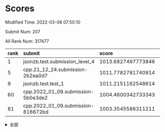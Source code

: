 # Scores

Modified Time: 2022-03-08 07:50:10

Submit Num: 207

All Rank Num: 317477

| rank |               submit               |       score        |       sigma        | pk_num |
| :--- | :--------------------------------- | :----------------- | :----------------- | :----- |
| 1    | jsonzb.test.submission_level_4     | 1013.6827497773846 | 0.8222053352359693 | 6132   |
| 5    | cpp.21_12_24.submission-2b2ea0d7   | 1011.7782781740914 | 0.79648413849899   | 6130   |
| 9    | jsonzb.test.test_1                 | 1011.2151162548614 | 0.7755167031205759 | 6131   |
| 60   | cpp.2022_01_09.submission-5b0e3de2 | 1004.4600342733343 | 0.7086943620320049 | 6133   |
| 81   | cpp.2022_01_09.submission-816672bd | 1003.3545586311211 | 0.7193005843381871 | 6134   |


<details>
<summary>全部</summary>

| rank |                 submit                 |       score        |       sigma        | pk_num |
| :--- | :------------------------------------- | :----------------- | :----------------- | :----- |
| 1    | jsonzb.test.submission_level_4         | 1013.6827497773846 | 0.8222053352359693 | 6132   |
| 2    | gobigger.level_3.submission_level_3_11 | 1012.7005284408524 | 0.7745316925932314 | 6137   |
| 3    | gobigger.level_3.submission_level_3_38 | 1012.1560722531489 | 0.7782521053092145 | 6138   |
| 4    | gobigger.level_3.submission_level_3_6  | 1011.8906653296386 | 0.7827818559599277 | 6136   |
| 5    | cpp.21_12_24.submission-2b2ea0d7       | 1011.7782781740914 | 0.79648413849899   | 6130   |
| 6    | gobigger.level_3.submission_level_3_19 | 1011.4894791647872 | 0.7513922475957848 | 6138   |
| 7    | gobigger.level_3.submission_level_3_13 | 1011.2838820746468 | 0.7741210232100824 | 6134   |
| 8    | gobigger.level_3.submission_level_3_14 | 1011.272823753485  | 0.7742137921825709 | 6135   |
| 9    | jsonzb.test.test_1                     | 1011.2151162548614 | 0.7755167031205759 | 6131   |
| 10   | gobigger.level_3.submission_level_3_39 | 1011.1771393288091 | 0.7599391048606678 | 6135   |
| 11   | gobigger.level_3.submission_level_3_10 | 1011.0975887617234 | 0.7641859302068561 | 6138   |
| 12   | gobigger.level_3.submission_level_3_27 | 1011.0382254866258 | 0.7811769822592347 | 6135   |
| 13   | gobigger.level_3.submission_level_3_43 | 1010.9928716738028 | 0.7666360443312278 | 6133   |
| 14   | gobigger.level_3.submission_level_3_17 | 1010.9724966354238 | 0.770980244064366  | 6135   |
| 15   | gobigger.level_3.submission_level_3_46 | 1010.9029460000019 | 0.7769033237482295 | 6142   |
| 16   | gobigger.level_3.submission_level_3_48 | 1010.6810165779973 | 0.7716882554639796 | 6139   |
| 17   | gobigger.level_3.submission_level_3_7  | 1010.571434557341  | 0.77468177761648   | 6134   |
| 18   | gobigger.level_3.submission_level_3_0  | 1010.5075605860151 | 0.7407190354863975 | 6130   |
| 19   | gobigger.level_3.submission_level_3_41 | 1010.3512039744846 | 0.7616133427880406 | 6137   |
| 20   | gobigger.level_3.submission_level_3_47 | 1010.3008649186451 | 0.7565946008814911 | 6135   |
| 21   | gobigger.level_3.submission_level_3_5  | 1010.2537511427565 | 0.7740729506925398 | 6127   |
| 22   | gobigger.level_3.submission_level_3_18 | 1010.2021933894404 | 0.7724803707088472 | 6134   |
| 23   | gobigger.level_3.submission_level_3_23 | 1010.1901008454032 | 0.7627570053400458 | 6135   |
| 24   | gobigger.level_3.submission_level_3_33 | 1009.9906026584151 | 0.7508991280053839 | 6137   |
| 25   | gobigger.level_3.submission_level_3_8  | 1009.967627399031  | 0.7685247356115853 | 6137   |
| 26   | gobigger.level_3.submission_level_3_3  | 1009.879103383229  | 0.7613529345712978 | 6137   |
| 27   | gobigger.level_3.submission_level_3_25 | 1009.8338725793424 | 0.7415384441066036 | 6138   |
| 28   | gobigger.level_3.submission_level_3_32 | 1009.7403858720797 | 0.7525559374303347 | 6133   |
| 29   | gobigger.level_3.submission_level_3_26 | 1009.7315837073256 | 0.7501506371363046 | 6134   |
| 30   | gobigger.level_3.submission_level_3_37 | 1009.7215619789412 | 0.7485919071334446 | 6134   |
| 31   | gobigger.level_3.submission_level_3_4  | 1009.6669428440658 | 0.7580314800797892 | 6134   |
| 32   | gobigger.level_3.submission_level_3_15 | 1009.6091305026633 | 0.7672502960542881 | 6137   |
| 33   | gobigger.level_3.submission_level_3_45 | 1009.5772169979161 | 0.7506707465457326 | 6134   |
| 34   | gobigger.level_3.submission_level_3_22 | 1009.5762918888978 | 0.7503388933493716 | 6138   |
| 35   | gobigger.level_3.submission_level_3_21 | 1009.4976751710425 | 0.750300254472919  | 6134   |
| 36   | gobigger.level_3.submission_level_3_31 | 1009.4874016984464 | 0.755895520081356  | 6133   |
| 37   | gobigger.level_3.submission_level_3_2  | 1009.4394665389945 | 0.7336449054761635 | 6136   |
| 38   | gobigger.level_3.submission_level_3_28 | 1009.3525320985965 | 0.7753666094741732 | 6133   |
| 39   | gobigger.level_3.submission_level_3_44 | 1009.2784346741613 | 0.7719119194953595 | 6133   |
| 40   | gobigger.level_3.submission_level_3_30 | 1009.2658704227368 | 0.7544966745820673 | 6134   |
| 41   | gobigger.level_3.submission_level_3_20 | 1009.1852168474265 | 0.7684370501989005 | 6134   |
| 42   | gobigger.level_3.submission_level_3_35 | 1008.8221230559925 | 0.745871967131026  | 6131   |
| 43   | gobigger.level_3.submission_level_3_9  | 1008.7944302688601 | 0.772807360467435  | 6141   |
| 44   | gobigger.level_3.submission_level_3_49 | 1008.7550845306718 | 0.7402967638637576 | 6137   |
| 45   | gobigger.level_3.submission_level_3_16 | 1008.7336613002104 | 0.7470669420200812 | 6137   |
| 46   | gobigger.level_3.submission_level_3_12 | 1008.7256714341008 | 0.7314297818275507 | 6130   |
| 47   | gobigger.level_3.submission_level_3_36 | 1008.5161759280751 | 0.7540643875174904 | 6134   |
| 48   | gobigger.level_3.submission_level_3_40 | 1008.4998569169086 | 0.7495962367620482 | 6138   |
| 49   | gobigger.level_3.submission_level_3_24 | 1008.4560051251739 | 0.7431455285449577 | 6136   |
| 50   | gobigger.level_3.submission_level_3_29 | 1008.4252565748885 | 0.7365275132779313 | 6140   |
| 51   | gobigger.level_3.submission_level_3_42 | 1008.3452140247963 | 0.7517609342859551 | 6132   |
| 52   | gobigger.level_3.submission_level_3_1  | 1008.3386324033104 | 0.7662562634689662 | 6133   |
| 53   | gobigger.level_3.submission_level_3_34 | 1007.9496522855685 | 0.7468474768305694 | 6134   |
| 54   | gobigger.level_1.submission_level_1_46 | 1005.0536596636928 | 0.7341975019376134 | 6136   |
| 55   | gobigger.level_1.submission_level_1_17 | 1005.0110930806927 | 0.7475121628925282 | 6137   |
| 56   | gobigger.level_1.submission_level_1_5  | 1004.7855709288034 | 0.7223302065677234 | 6139   |
| 57   | gobigger.level_1.submission_level_1_26 | 1004.6804029407677 | 0.7248472920992756 | 6133   |
| 58   | gobigger.level_1.submission_level_1_22 | 1004.5933964038214 | 0.7110198849813536 | 6136   |
| 59   | gobigger.level_1.submission_level_1_24 | 1004.5836432557893 | 0.7259217430004008 | 6131   |
| 60   | cpp.2022_01_09.submission-5b0e3de2     | 1004.4600342733343 | 0.7086943620320049 | 6133   |
| 61   | gobigger.level_1.submission_level_1_41 | 1004.3961209433295 | 0.7019009409475022 | 6132   |
| 62   | gobigger.level_1.submission_level_1_33 | 1004.2310588508734 | 0.7229779161134906 | 6133   |
| 63   | gobigger.level_1.submission_level_1_6  | 1004.2286810408941 | 0.7126005096255849 | 6129   |
| 64   | gobigger.level_1.submission_level_1_23 | 1004.2046555571721 | 0.717227636285073  | 6137   |
| 65   | gobigger.level_1.submission_level_1_16 | 1004.1275591580091 | 0.7149004869613568 | 6140   |
| 66   | gobigger.level_1.submission_level_1_40 | 1003.9714102320041 | 0.7275077463361316 | 6135   |
| 67   | gobigger.level_1.submission_level_1_48 | 1003.9471886076685 | 0.7232663615159705 | 6136   |
| 68   | gobigger.level_1.submission_level_1_32 | 1003.9170850758023 | 0.7210186365221091 | 6133   |
| 69   | gobigger.level_1.submission_level_1_45 | 1003.8087037210598 | 0.7219359569616804 | 6135   |
| 70   | gobigger.level_1.submission_level_1_29 | 1003.7353993616969 | 0.7104467758944321 | 6139   |
| 71   | gobigger.level_1.submission_level_1_34 | 1003.7057218285235 | 0.7128363310298229 | 6134   |
| 72   | gobigger.level_1.submission_level_1_0  | 1003.6966458724993 | 0.7126674894582743 | 6130   |
| 73   | gobigger.level_1.submission_level_1_42 | 1003.6742967444527 | 0.7213872671103151 | 6134   |
| 74   | gobigger.level_1.submission_level_1_21 | 1003.6135638645169 | 0.7113109048566543 | 6135   |
| 75   | gobigger.level_1.submission_level_1_7  | 1003.5414523030819 | 0.7212314586478682 | 6137   |
| 76   | gobigger.level_1.submission_level_1_4  | 1003.5048845412796 | 0.7176324413102603 | 6139   |
| 77   | gobigger.level_1.submission_level_1_47 | 1003.4475890437355 | 0.7221479351680147 | 6139   |
| 78   | gobigger.level_1.submission_level_1_37 | 1003.4230285222843 | 0.7055781774502727 | 6129   |
| 79   | gobigger.level_1.submission_level_1_1  | 1003.4159826252514 | 0.7219489091555301 | 6134   |
| 80   | gobigger.level_1.submission_level_1_49 | 1003.4027988602762 | 0.7120317066267858 | 6135   |
| 81   | cpp.2022_01_09.submission-816672bd     | 1003.3545586311211 | 0.7193005843381871 | 6134   |
| 82   | gobigger.level_1.submission_level_1_3  | 1003.3168070580343 | 0.7146193324103669 | 6134   |
| 83   | gobigger.level_1.submission_level_1_28 | 1003.3100859147296 | 0.7084665199176517 | 6138   |
| 84   | gobigger.level_1.submission_level_1_38 | 1003.3086691863543 | 0.712399589807705  | 6135   |
| 85   | gobigger.level_1.submission_level_1_25 | 1003.1724278059123 | 0.723429205926234  | 6129   |
| 86   | gobigger.level_1.submission_level_1_9  | 1003.1241882297044 | 0.7176764609677933 | 6137   |
| 87   | gobigger.level_1.submission_level_1_44 | 1003.080378325854  | 0.7259601208207562 | 6135   |
| 88   | gobigger.level_1.submission_level_1_11 | 1003.0746716970601 | 0.7105042382854717 | 6135   |
| 89   | gobigger.level_1.submission_level_1_39 | 1002.9852150667786 | 0.7114333764405365 | 6136   |
| 90   | gobigger.level_1.submission_level_1_12 | 1002.9682739395165 | 0.7317414371009007 | 6135   |
| 91   | gobigger.level_1.submission_level_1_19 | 1002.9180634091963 | 0.708102732734758  | 6135   |
| 92   | gobigger.level_1.submission_level_1_14 | 1002.8717010461779 | 0.7087274869312238 | 6140   |
| 93   | gobigger.level_1.submission_level_1_13 | 1002.8087434413444 | 0.7055351261966449 | 6141   |
| 94   | gobigger.level_1.submission_level_1_15 | 1002.7954295992764 | 0.7038978455798584 | 6136   |
| 95   | gobigger.level_1.submission_level_1_18 | 1002.7838153688714 | 0.7131569917032707 | 6136   |
| 96   | gobigger.level_1.submission_level_1_31 | 1002.7715491983322 | 0.7036903976843989 | 6137   |
| 97   | gobigger.level_1.submission_level_1_10 | 1002.7326343078415 | 0.7113760447387331 | 6137   |
| 98   | gobigger.level_1.submission_level_1_2  | 1002.5290889237349 | 0.7159477915132219 | 6136   |
| 99   | gobigger.level_1.submission_level_1_35 | 1002.495568953014  | 0.7074767520883544 | 6136   |
| 100  | gobigger.level_1.submission_level_1_43 | 1002.2373346200059 | 0.7016065101241956 | 6138   |
| 101  | gobigger.level_1.submission_level_1_27 | 1002.1255610605751 | 0.7116832481595412 | 6141   |
| 102  | gobigger.level_1.submission_level_1_8  | 1002.0844714768898 | 0.7171285063126315 | 6134   |
| 103  | gobigger.level_1.submission_level_1_30 | 1002.05441682935   | 0.7087500690950771 | 6131   |
| 104  | gobigger.level_1.submission_level_1_36 | 1001.9246647084524 | 0.718841715441153  | 6127   |
| 105  | gobigger.level_1.submission_level_1_20 | 1001.8540671412773 | 0.7192354530229628 | 6139   |
| 106  | gobigger.random.submission_random_34   | 997.2640121965882  | 0.7133876450046439 | 6139   |
| 107  | gobigger.random.submission_random_10   | 997.160851693226   | 0.7078028687678414 | 6140   |
| 108  | gobigger.random.submission_random_0    | 997.0772675760644  | 0.6948545964521808 | 6133   |
| 109  | gobigger.random.submission_random_28   | 997.0229220094403  | 0.702487448348448  | 6135   |
| 110  | gobigger.random.submission_random_45   | 996.961572970275   | 0.7065546100751603 | 6129   |
| 111  | gobigger.random.submission_random_11   | 996.8490550390044  | 0.712639133675173  | 6138   |
| 112  | gobigger.random.submission_random_37   | 996.7850635661551  | 0.7101322697948157 | 6134   |
| 113  | gobigger.random.submission_random_36   | 996.7600510291708  | 0.7053216688461799 | 6137   |
| 114  | gobigger.random.submission_random_32   | 996.7543302916561  | 0.7124641178622719 | 6135   |
| 115  | gobigger.random.submission_random_13   | 996.7434802992336  | 0.71890979188078   | 6135   |
| 116  | gobigger.random.submission_random_23   | 996.7189630247794  | 0.7068210953980111 | 6135   |
| 117  | gobigger.random.submission_random_41   | 996.704573326998   | 0.7205445950479159 | 6139   |
| 118  | gobigger.random.submission_random_8    | 996.6836936731969  | 0.7240694818627892 | 6134   |
| 119  | gobigger.random.submission_random_1    | 996.6047703317935  | 0.6968634390366036 | 6134   |
| 120  | gobigger.random.submission_random_20   | 996.5531437497629  | 0.7043276414876378 | 6132   |
| 121  | gobigger.random.submission_random_46   | 996.5508393841043  | 0.7152428044943222 | 6134   |
| 122  | gobigger.random.submission_random_18   | 996.421488554333   | 0.7124281906463233 | 6135   |
| 123  | gobigger.random.submission_random_40   | 996.410653018403   | 0.715703862001312  | 6137   |
| 124  | gobigger.random.submission_random_30   | 996.4014411131128  | 0.7262116576079531 | 6128   |
| 125  | gobigger.random.submission_random_42   | 996.3753590750468  | 0.706573562160563  | 6130   |
| 126  | gobigger.random.submission_random_22   | 996.3344290205484  | 0.7023042657509386 | 6135   |
| 127  | gobigger.random.submission_random_26   | 996.3051920075733  | 0.7190756874539946 | 6131   |
| 128  | gobigger.random.submission_random_25   | 996.2970465095884  | 0.7215376536797498 | 6136   |
| 129  | gobigger.random.submission_random_17   | 996.2694656515564  | 0.7087344581012209 | 6131   |
| 130  | gobigger.random.submission_random_6    | 996.2623522952981  | 0.7107132786511924 | 6132   |
| 131  | gobigger.random.submission_random_2    | 996.231517763357   | 0.7175570871252539 | 6134   |
| 132  | gobigger.random.submission_random_12   | 996.2157930994452  | 0.7115156549278999 | 6135   |
| 133  | gobigger.random.submission_random_16   | 996.0700792914723  | 0.7129444451424869 | 6138   |
| 134  | gobigger.random.submission_random_29   | 996.0238399400482  | 0.7070794608383052 | 6137   |
| 135  | gobigger.random.submission_random_5    | 995.933747516731   | 0.7217323099438422 | 6135   |
| 136  | gobigger.random.submission_random_21   | 995.7994213930834  | 0.7218871504974689 | 6137   |
| 137  | gobigger.random.submission_random_33   | 995.6167738440181  | 0.7035622201338987 | 6134   |
| 138  | gobigger.random.submission_random_14   | 995.5843742920608  | 0.7032286438049971 | 6137   |
| 139  | gobigger.random.submission_random_7    | 995.5693636374326  | 0.7131376000717762 | 6133   |
| 140  | gobigger.random.submission_random_38   | 995.5429402816582  | 0.720346553055598  | 6129   |
| 141  | gobigger.random.submission_random_47   | 995.5249151091493  | 0.7166855641661983 | 6132   |
| 142  | gobigger.random.submission_random_4    | 995.5244672717097  | 0.7142163915736489 | 6136   |
| 143  | gobigger.random.submission_random_48   | 995.5059596404388  | 0.7110190639281699 | 6131   |
| 144  | gobigger.random.submission_random_19   | 995.4635192463865  | 0.7035032183236386 | 6134   |
| 145  | gobigger.random.submission_random_31   | 995.3092918414239  | 0.7010475201989348 | 6131   |
| 146  | gobigger.random.submission_random_27   | 995.2834553885256  | 0.7291083653870271 | 6138   |
| 147  | gobigger.random.submission_random_3    | 995.2475284611421  | 0.7208568531658751 | 6133   |
| 148  | gobigger.random.submission_random_43   | 995.2294274441913  | 0.7152911516078049 | 6135   |
| 149  | gobigger.random.submission_random_9    | 995.1958905253006  | 0.720631956812441  | 6135   |
| 150  | gobigger.random.submission_random_24   | 995.1828802740675  | 0.7131605719971584 | 6127   |
| 151  | gobigger.random.submission_random_39   | 995.1660891179563  | 0.7112147678147775 | 6136   |
| 152  | gobigger.random.submission_random_44   | 995.1223832850515  | 0.7176252369287159 | 6137   |
| 153  | gobigger.random.submission_random_15   | 995.0703063972877  | 0.7062836523336241 | 6134   |
| 154  | gobigger.random.submission_random_49   | 994.8401558661396  | 0.7240726359238319 | 6137   |
| 155  | gobigger.random.submission_random_35   | 994.2027384411447  | 0.7345223100937355 | 6134   |
| 156  | gobigger.level_2.submission_level_2_18 | 994.0598146976363  | 0.7354267664896806 | 6133   |
| 157  | gobigger.level_2.submission_level_2_10 | 993.8255344328326  | 0.720330207872893  | 6136   |
| 158  | gobigger.level_2.submission_level_2_4  | 993.4656162080835  | 0.7411840612556818 | 6129   |
| 159  | gobigger.level_2.submission_level_2_21 | 993.3499774305562  | 0.7334017490592022 | 6135   |
| 160  | gobigger.level_2.submission_level_2_12 | 993.1979935233295  | 0.7450177699589039 | 6134   |
| 161  | gobigger.level_2.submission_level_2_30 | 993.124968789801   | 0.7417917911626457 | 6135   |
| 162  | gobigger.level_2.submission_level_2_33 | 993.0904423965117  | 0.7375614421083401 | 6132   |
| 163  | gobigger.level_2.submission_level_2_48 | 993.0583726466989  | 0.7422713219534265 | 6140   |
| 164  | gobigger.level_2.submission_level_2_3  | 992.9116177780921  | 0.7380445991811999 | 6136   |
| 165  | gobigger.level_2.submission_level_2_15 | 992.82236821325    | 0.7595836369016833 | 6129   |
| 166  | gobigger.level_2.submission_level_2_37 | 992.7566494396444  | 0.7344789570854523 | 6133   |
| 167  | gobigger.level_2.submission_level_2_27 | 992.7452625888111  | 0.7274725631676524 | 6133   |
| 168  | gobigger.level_2.submission_level_2_2  | 992.7220809759493  | 0.7559065765735782 | 6130   |
| 169  | gobigger.level_2.submission_level_2_25 | 992.6728458544388  | 0.7512881063151808 | 6138   |
| 170  | gobigger.level_2.submission_level_2_14 | 992.6679294271843  | 0.7455892577362092 | 6130   |
| 171  | gobigger.level_2.submission_level_2_46 | 992.664007457879   | 0.7463907791094039 | 6132   |
| 172  | gobigger.level_2.submission_level_2_47 | 992.6328209267557  | 0.7594947953676888 | 6135   |
| 173  | gobigger.level_2.submission_level_2_7  | 992.630786236849   | 0.7369180456111911 | 6136   |
| 174  | gobigger.level_2.submission_level_2_31 | 992.5839513393596  | 0.7486684496871293 | 6137   |
| 175  | gobigger.level_2.submission_level_2_35 | 992.5554298238844  | 0.7684051165188934 | 6136   |
| 176  | gobigger.level_2.submission_level_2_32 | 992.5552122390737  | 0.740553987995025  | 6133   |
| 177  | gobigger.level_2.submission_level_2_43 | 992.443378004103   | 0.7365421391536672 | 6132   |
| 178  | gobigger.level_2.submission_level_2_5  | 992.3767826973384  | 0.7384407534490167 | 6131   |
| 179  | gobigger.level_2.submission_level_2_19 | 992.318848631678   | 0.7373970904120573 | 6134   |
| 180  | gobigger.level_2.submission_level_2_28 | 992.2171918388331  | 0.7370599450131926 | 6135   |
| 181  | gobigger.level_2.submission_level_2_13 | 992.0928696506131  | 0.7313788648144613 | 6135   |
| 182  | gobigger.level_2.submission_level_2_42 | 992.0540568458448  | 0.7498559236218238 | 6141   |
| 183  | gobigger.level_2.submission_level_2_45 | 991.9827331350701  | 0.7647401741922047 | 6133   |
| 184  | gobigger.level_2.submission_level_2_41 | 991.9795172887184  | 0.7526012073867477 | 6134   |
| 185  | gobigger.level_2.submission_level_2_29 | 991.9785202134915  | 0.7374394030433116 | 6139   |
| 186  | gobigger.level_2.submission_level_2_44 | 991.9734047797996  | 0.7564993884328015 | 6136   |
| 187  | gobigger.level_2.submission_level_2_39 | 991.9453213654739  | 0.7407102291707507 | 6134   |
| 188  | gobigger.level_2.submission_level_2_9  | 991.8942026259448  | 0.7317181936580197 | 6140   |
| 189  | gobigger.level_2.submission_level_2_0  | 991.8012818623056  | 0.7568628781637516 | 6135   |
| 190  | gobigger.level_2.submission_level_2_26 | 991.7922760236405  | 0.7404301135602761 | 6134   |
| 191  | gobigger.level_2.submission_level_2_49 | 991.7493780805252  | 0.7451723170175889 | 6136   |
| 192  | gobigger.level_2.submission_level_2_36 | 991.6254073820638  | 0.7630636374865631 | 6133   |
| 193  | gobigger.level_2.submission_level_2_17 | 991.4693518841409  | 0.7465532893230369 | 6137   |
| 194  | gobigger.level_2.submission_level_2_23 | 991.2806303253278  | 0.7573566918578536 | 6134   |
| 195  | gobigger.level_2.submission_level_2_22 | 991.2783594662724  | 0.7461433946881434 | 6136   |
| 196  | gobigger.level_2.submission_level_2_11 | 990.8684376010256  | 0.7562238069909621 | 6138   |
| 197  | gobigger.level_2.submission_level_2_38 | 990.8165850994191  | 0.7649514095198967 | 6138   |
| 198  | gobigger.level_2.submission_level_2_34 | 990.7945397403843  | 0.7657526410563706 | 6141   |
| 199  | gobigger.level_2.submission_level_2_16 | 990.6903907021054  | 0.7466339573708709 | 6130   |
| 200  | gobigger.level_2.submission_level_2_1  | 990.5974593018485  | 0.7594899181941929 | 6141   |
| 201  | gobigger.level_2.submission_level_2_8  | 990.5782783149643  | 0.7618634311874853 | 6135   |
| 202  | gobigger.level_2.submission_level_2_40 | 990.1921771288996  | 0.7859648568847606 | 6136   |
| 203  | gobigger.level_2.submission_level_2_6  | 989.9674879054163  | 0.7828076156290285 | 6133   |
| 204  | gobigger.level_2.submission_level_2_24 | 989.9619508554623  | 0.7622362136084008 | 6132   |
| 205  | gobigger.level_2.submission_level_2_20 | 989.6843293557487  | 0.7751713218483565 | 6138   |
| 206  | gobigger.none.submission_none_1        | 977.5517030486553  | 1.266005772539292  | 6130   |
| 207  | gobigger.none.submission_none_0        | 976.7592329470646  | 1.4424905102683412 | 6136   |

</details>